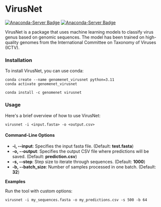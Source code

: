 # VirusNet

[![Anaconda-Server Badge](https://anaconda.org/genomenet/virusnet/badges/version.svg)](https://anaconda.org/genomenet/virusnet) [![Anaconda-Server Badge](https://anaconda.org/genomenet/virusnet/badges/latest_release_relative_date.svg)](https://anaconda.org/genomenet/virusnet)

VirusNet is a package that uses machine learning models to classify virus genus based on genomic sequences. The model has been trained on high-quality genomes from the International Committee on Taxonomy of Viruses (ICTV).

### **Installation**

To install VirusNet, you can use conda:

```
conda create --name genomenet_virusnet python=3.11
conda activate genomenet_virusnet
```

```
conda install -c genomenet virusnet
```

### **Usage**

Here's a brief overview of how to use VirusNet:

```
virusnet -i <input.fasta> -o <output.csv>
```

#### **Command-Line Options**

- **\-i, --input**: Specifies the input fasta file. (Default: **test.fasta**)
- **\-o, --output**: Specifies the output CSV file where predictions will be saved. (Default: **prediction.csv**)
- **\-s, --step**: Step size to iterate through sequences. (Default: **1000**)
- **\-b, --batch_size**: Number of samples processed in one batch. (Default: **32**)

**Examples**

Run the tool with custom options:

```
virusnet -i my_sequences.fasta -o my_predictions.csv -s 500 -b 64
```


